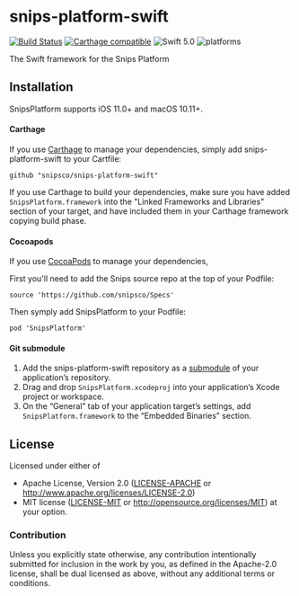 # snips-platform-swift

[![Build Status](https://travis-ci.org/snipsco/snips-platform-swift.svg?branch=master)](https://travis-ci.org/snipsco/snips-platform-swift)
[![Carthage compatible](https://img.shields.io/badge/Carthage-compatible-4BC51D.svg?style=flat)](#carthage)
![Swift 5.0](https://img.shields.io/badge/Swift-5.0-orange.svg)
![platforms](https://img.shields.io/badge/platform-iOS%20%7C%20macOS%20-lightgrey.svg)

The Swift framework for the Snips Platform

## Installation

SnipsPlatform supports iOS 11.0+ and macOS 10.11+.

#### Carthage

If you use [Carthage][] to manage your dependencies, simply add snips-platform-swift to your Cartfile:

```
github "snipsco/snips-platform-swift"
```

If you use Carthage to build your dependencies, make sure you have added `SnipsPlatform.framework` into the "Linked Frameworks and Libraries" section of your target, and have included them in your Carthage framework copying build phase.

#### Cocoapods

If you use [CocoaPods][] to manage your dependencies, 

First you'll need to add the Snips source repo at the top of your Podfile:
```
source 'https://github.com/snipsco/Specs'
```

Then symply add SnipsPlatform to your Podfile:
```
pod 'SnipsPlatform'
```

#### Git submodule

 1. Add the snips-platform-swift repository as a [submodule][] of your application’s repository.
 1. Drag and drop `SnipsPlatform.xcodeproj` into your application’s Xcode project or workspace.
 1. On the “General” tab of your application target’s settings, add `SnipsPlatform.framework` to the “Embedded Binaries” section.

## License

Licensed under either of
 * Apache License, Version 2.0 ([LICENSE-APACHE](LICENSE-APACHE) or http://www.apache.org/licenses/LICENSE-2.0)
 * MIT license ([LICENSE-MIT](LICENSE-MIT) or http://opensource.org/licenses/MIT)
at your option.

### Contribution

Unless you explicitly state otherwise, any contribution intentionally submitted
for inclusion in the work by you, as defined in the Apache-2.0 license, shall
be dual licensed as above, without any additional terms or conditions.

[Carthage]: https://github.com/Carthage/Carthage
[CocoaPods]: https://cocoapods.org/
[submodule]: https://git-scm.com/book/en/v2/Git-Tools-Submodules
